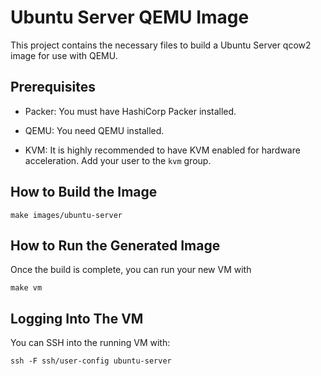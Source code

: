 Ubuntu Server QEMU Image
========================

This project contains the necessary files to build a Ubuntu Server qcow2 image for use with QEMU.


Prerequisites
-------------

* Packer: You must have HashiCorp Packer installed.

* QEMU: You need QEMU installed.

* KVM: It is highly recommended to have KVM enabled for hardware acceleration.  Add your user to
  the `kvm` group.


How to Build the Image
----------------------

```shell
make images/ubuntu-server
```


How to Run the Generated Image
------------------------------

Once the build is complete, you can run your new VM with

```shell
make vm
```


Logging Into The VM
-------------------

You can SSH into the running VM with:

```shell
ssh -F ssh/user-config ubuntu-server
```
